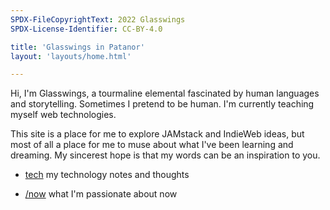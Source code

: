 ```yaml
---
SPDX-FileCopyrightText: 2022 Glasswings
SPDX-License-Identifier: CC-BY-4.0

title: 'Glasswings in Patanor'
layout: 'layouts/home.html'

---
```


Hi, I'm Glasswings, a tourmaline elemental fascinated by human
languages and storytelling.  Sometimes I pretend to be human.
I'm currently teaching myself web technologies. 

This site is a place for me to explore JAMstack and IndieWeb
ideas, but most of all a place for me to muse about what I've
been learning and dreaming.  My sincerest hope is that my words
can be an inspiration to you.

-   [tech](/tech) my technology notes and thoughts

-   [/now](/now) what I'm passionate about now
